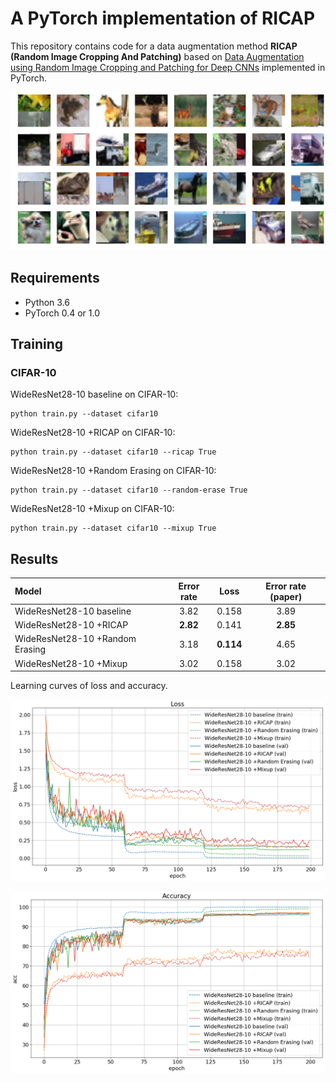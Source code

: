 # A PyTorch implementation of RICAP
This repository contains code for a data augmentation method **RICAP (Random Image Cropping And Patching)** based on [Data Augmentation using Random Image Cropping and Patching for Deep CNNs](https://arxiv.org/abs/1811.09030) implemented in PyTorch.

![example](example.png)

## Requirements
- Python 3.6
- PyTorch 0.4 or 1.0

## Training
### CIFAR-10
WideResNet28-10 baseline on CIFAR-10:
```
python train.py --dataset cifar10
```
WideResNet28-10 +RICAP on CIFAR-10:
```
python train.py --dataset cifar10 --ricap True
```
WideResNet28-10 +Random Erasing on CIFAR-10:
```
python train.py --dataset cifar10 --random-erase True
```
WideResNet28-10 +Mixup on CIFAR-10:
```
python train.py --dataset cifar10 --mixup True
```

## Results
| Model                                           | Error rate |   Loss  | Error rate (paper) |
|:------------------------------------------------|:----------:|:-------:|:------------------:|
| WideResNet28-10 baseline                        |        3.82| 0.158   |                3.89|
| WideResNet28-10 +RICAP                          |    **2.82**| 0.141   |            **2.85**|
| WideResNet28-10 +Random Erasing                 |        3.18|**0.114**|                4.65|
| WideResNet28-10 +Mixup                          |        3.02| 0.158   |                3.02|

Learning curves of loss and accuracy.

![loss](loss.png)

![acc](acc.png)
